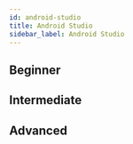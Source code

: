 ```yaml
---
id: android-studio
title: Android Studio
sidebar_label: Android Studio
---
```


## Beginner

## Intermediate

## Advanced
